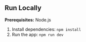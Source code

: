 
## Run Locally

**Prerequisites:**  Node.js


1. Install dependencies:
   `npm install`
3. Run the app:
   `npm run dev`
